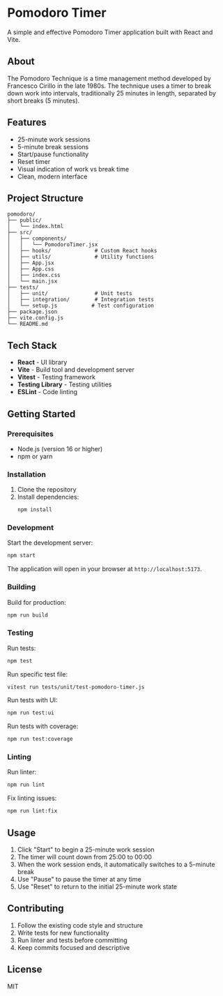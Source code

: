 # Pomodoro Timer

A simple and effective Pomodoro Timer application built with React and Vite.

## About

The Pomodoro Technique is a time management method developed by Francesco Cirillo in the late 1980s. The technique uses a timer to break down work into intervals, traditionally 25 minutes in length, separated by short breaks (5 minutes).

## Features

- 25-minute work sessions
- 5-minute break sessions
- Start/pause functionality
- Reset timer
- Visual indication of work vs break time
- Clean, modern interface

## Project Structure

```
pomodoro/
├── public/
│   └── index.html
├── src/
│   ├── components/
│   │   └── PomodoroTimer.jsx
│   ├── hooks/              # Custom React hooks
│   ├── utils/              # Utility functions
│   ├── App.jsx
│   ├── App.css
│   ├── index.css
│   └── main.jsx
├── tests/
│   ├── unit/               # Unit tests
│   ├── integration/        # Integration tests
│   └── setup.js           # Test configuration
├── package.json
├── vite.config.js
└── README.md
```

## Tech Stack

- **React** - UI library
- **Vite** - Build tool and development server
- **Vitest** - Testing framework
- **Testing Library** - Testing utilities
- **ESLint** - Code linting

## Getting Started

### Prerequisites

- Node.js (version 16 or higher)
- npm or yarn

### Installation

1. Clone the repository
2. Install dependencies:
   ```bash
   npm install
   ```

### Development

Start the development server:
```bash
npm start
```

The application will open in your browser at `http://localhost:5173`.

### Building

Build for production:
```bash
npm run build
```

### Testing

Run tests:
```bash
npm test
```

Run specific test file:
```bash
vitest run tests/unit/test-pomodoro-timer.js
```

Run tests with UI:
```bash
npm run test:ui
```

Run tests with coverage:
```bash
npm run test:coverage
```

### Linting

Run linter:
```bash
npm run lint
```

Fix linting issues:
```bash
npm run lint:fix
```

## Usage

1. Click "Start" to begin a 25-minute work session
2. The timer will count down from 25:00 to 00:00
3. When the work session ends, it automatically switches to a 5-minute break
4. Use "Pause" to pause the timer at any time
5. Use "Reset" to return to the initial 25-minute work state

## Contributing

1. Follow the existing code style and structure
2. Write tests for new functionality
3. Run linter and tests before committing
4. Keep commits focused and descriptive

## License

MIT